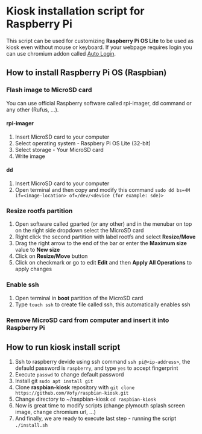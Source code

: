 # Kiosk installation script for Raspberry Pi
This script can be used for customizing **Raspberry Pi OS Lite** to be used as kiosk even without mouse or keyboard. If your webpage requires login you can use chromium addon called [Auto Login](https://chrome.google.com/webstore/detail/auto-login/kjdgohfkopafhjmmlbojhaabfpndllgk).

## How to install Raspberry Pi OS (Raspbian)

### Flash image to MicroSD card
You can use official Raspberry software called rpi-imager, dd command or any other (Rufus, ...).

#### rpi-imager
1. Insert MicroSD card to your computer
2. Select operating system - Raspbery Pi OS Lite (32-bit)
3. Select storage - Your MicroSD card
4. Write image

#### dd
1. Insert MicroSD card to your computer
2. Open terminal and then copy and modify this command `sudo dd bs=4M if=<image-location> of=/dev/<device (for example: sde)>`

### Resize rootfs partition
1. Open software called gparted (or any other) and in the menubar on top on the right side dropdown select the MicroSD card
2. Right click the second partition with label rootfs and select **Resize/Move**
3. Drag the right arrow to the end of the bar or enter the **Maximum size** value to **New size**
4. Click on **Resize/Move** button
5. Click on checkmark or go to edit **Edit** and then **Apply All Operations** to apply changes

### Enable ssh
1. Open terminal in **boot** partition of the MicroSD card
2. Type `touch ssh` to create file called ssh, this automatically enables ssh

### Remove MicroSD card from computer and insert it into Raspberry Pi

## How to run kiosk install script
1. Ssh to raspberry devide using ssh command `ssh pi@<ip-address>`, the defauld password is `raspberry`, and type `yes` to accept fingerprint
2. Execute `passwd` to change default password
3. Install git `sudo apt install git`
4. Clone **raspbian-kiosk** repository with `git clone https://github.com/Vofy/raspbian-kiosk.git`
5. Change directory to ~/raspbian-kiosk `cd raspbian-kiosk`
6. Now is great time to modify scripts (change plymouth splash screen image, change chromium url, ...)
7. And finally, we are ready to execute last step - running the script `./install.sh`
